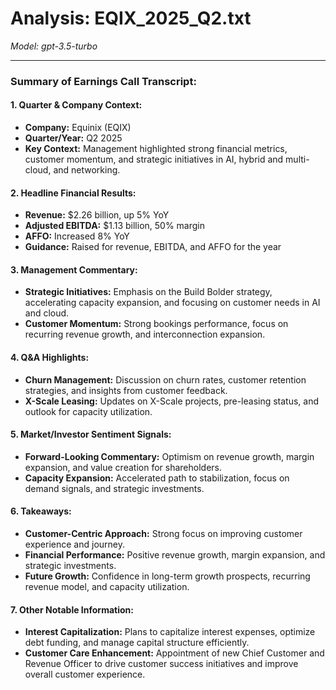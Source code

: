 # Analysis: EQIX_2025_Q2.txt

*Model: gpt-3.5-turbo*

---

### Summary of Earnings Call Transcript:

#### 1. Quarter & Company Context:
- **Company:** Equinix (EQIX)
- **Quarter/Year:** Q2 2025
- **Key Context:** Management highlighted strong financial metrics, customer momentum, and strategic initiatives in AI, hybrid and multi-cloud, and networking.

#### 2. Headline Financial Results:
- **Revenue:** $2.26 billion, up 5% YoY
- **Adjusted EBITDA:** $1.13 billion, 50% margin
- **AFFO:** Increased 8% YoY
- **Guidance:** Raised for revenue, EBITDA, and AFFO for the year

#### 3. Management Commentary:
- **Strategic Initiatives:** Emphasis on the Build Bolder strategy, accelerating capacity expansion, and focusing on customer needs in AI and cloud.
- **Customer Momentum:** Strong bookings performance, focus on recurring revenue growth, and interconnection expansion.

#### 4. Q&A Highlights:
- **Churn Management:** Discussion on churn rates, customer retention strategies, and insights from customer feedback.
- **X-Scale Leasing:** Updates on X-Scale projects, pre-leasing status, and outlook for capacity utilization.

#### 5. Market/Investor Sentiment Signals:
- **Forward-Looking Commentary:** Optimism on revenue growth, margin expansion, and value creation for shareholders.
- **Capacity Expansion:** Accelerated path to stabilization, focus on demand signals, and strategic investments.

#### 6. Takeaways:
- **Customer-Centric Approach:** Strong focus on improving customer experience and journey.
- **Financial Performance:** Positive revenue growth, margin expansion, and strategic investments.
- **Future Growth:** Confidence in long-term growth prospects, recurring revenue model, and capacity utilization.

#### 7. Other Notable Information:
- **Interest Capitalization:** Plans to capitalize interest expenses, optimize debt funding, and manage capital structure efficiently.
- **Customer Care Enhancement:** Appointment of new Chief Customer and Revenue Officer to drive customer success initiatives and improve overall customer experience.